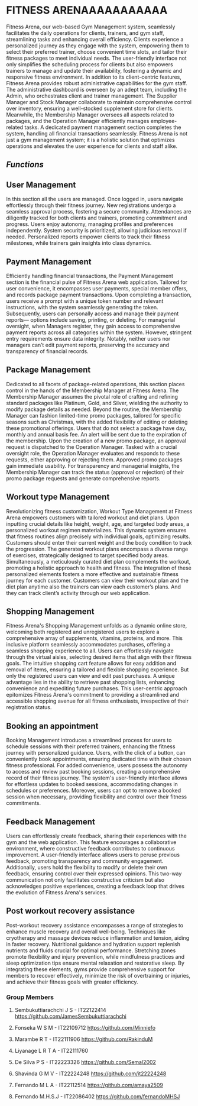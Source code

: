 # FITNESS ARENAAAAAAAAAAA

Fitness Arena, our web-based Gym Management system, seamlessly facilitates the daily operations for clients, trainers, and gym staff, streamlining tasks and enhancing overall efficiency. Clients experience a personalized journey as they engage with the system, empowering them to select their preferred trainer, choose convenient time slots, and tailor their fitness packages to meet individual needs. The user-friendly interface not only simplifies the scheduling process for clients but also empowers trainers to manage and update their availability, fostering a dynamic and responsive fitness environment. In addition to its client-centric features, Fitness Arena provides robust administrative capabilities for the gym staff. The administrative dashboard is overseen by an adept team, including the Admin, who orchestrates client and trainer management. The Supplier Manager and Stock Manager collaborate to maintain comprehensive control over inventory, ensuring a well-stocked supplement store for clients. Meanwhile, the Membership Manager oversees all aspects related to packages, and the Operation Manager efficiently manages employee-related tasks. A dedicated payment management section completes the system, handling all financial transactions seamlessly. Fitness Arena is not just a gym management system; it is a holistic solution that optimizes operations and elevates the user experience for clients and staff alike.

## _Functions_

## User Management 
In this section all the users are managed. Once logged in, users navigate effortlessly through their fitness journey. New registrations undergo a seamless approval process, fostering a secure community. Attendances are diligently tracked for both clients and trainers, promoting commitment and progress. Users enjoy autonomy, managing profiles and preferences independently. System security is prioritized, allowing judicious removal if needed. Personalized reports empower clients to track their fitness milestones, while trainers gain insights into class dynamics. 

## Payment Management 
Efficiently handling financial transactions, the Payment Management section is the financial pulse of Fitness Arena web application. Tailored for user convenience, it encompasses user payments, special member offers, and records package payment transactions. Upon completing a transaction, users receive a prompt with a unique token number and relevant instructions, with the system seamlessly generating the token. Subsequently, users can personally access and manage their payment reports— options include saving, printing, or deleting. For managerial oversight, when Managers register, they gain access to comprehensive payment reports across all categories within the system. However, stringent entry requirements ensure data integrity. Notably, neither users nor managers can’t edit payment reports, preserving the accuracy and transparency of financial records.

## Package Management 
Dedicated to all facets of package-related operations, this section places control in the hands of the Membership Manager at Fitness Arena. The Membership Manager assumes the pivotal role of crafting and refining standard packages like Platinum, Gold, and Silver, wielding the authority to modify package details as needed. Beyond the routine, the Membership Manager can fashion limited-time promo packages, tailored for specific seasons such as Christmas, with the added flexibility of editing or deleting these promotional offerings. Users that do not select a package have day, monthly and annual basis fee. An alert will be sent due to the expiration of the membership. Upon the creation of a new promo package, an approval request is dispatched to the Operation Manager. Tasked with a crucial oversight role, the Operation Manager evaluates and responds to these requests, either approving or rejecting them. Approved promo packages gain immediate usability. For transparency and managerial insights, the Membership Manager can track the status (approval or rejection) of their promo package requests and generate comprehensive reports. 

## Workout type Management 
Revolutionizing fitness customization, Workout Type Management at Fitness Arena empowers customers with tailored workout and diet plans. Upon inputting crucial details like height, weight, age, and targeted body areas, a personalized workout regimen materializes. This dynamic system ensures that fitness routines align precisely with individual goals, optimizing results. Customers should enter their current weight and the body condition to track the progression. The generated workout plans encompass a diverse range of exercises, strategically designed to target specified body areas. Simultaneously, a meticulously curated diet plan complements the workout, promoting a holistic approach to health and fitness. The integration of these personalized elements fosters a more effective and sustainable fitness journey for each customer. Customers can view their workout plan and the diet plan anytime also the trainers can view each customer’s plans. And they can track client’s activity through our web application. 

## Shopping Management 
Fitness Arena's Shopping Management unfolds as a dynamic online store, welcoming both registered and unregistered users to explore a comprehensive array of supplements, vitamins, proteins, and more. This inclusive platform seamlessly accommodates purchases, offering a seamless shopping experience to all. Users can effortlessly navigate through the virtual aisles, selecting desired items that align with their fitness goals. The intuitive shopping cart feature allows for easy addition and removal of items, ensuring a tailored and flexible shopping experience. But only the registered users can view and edit past purchases. A unique advantage lies in the ability to retrieve past shopping lists, enhancing convenience and expediting future purchases. This user-centric approach epitomizes Fitness Arena's commitment to providing a streamlined and accessible shopping avenue for all fitness enthusiasts, irrespective of their registration status. 

## Booking an appointment 
Booking Management introduces a streamlined process for users to schedule sessions with their preferred trainers, enhancing the fitness journey with personalized guidance. Users, with the click of a button, can conveniently book appointments, ensuring dedicated time with their chosen fitness professional. For added convenience, users possess the autonomy to access and review past booking sessions, creating a comprehensive record of their fitness journey. The system's user-friendly interface allows for effortless updates to booked sessions, accommodating changes in schedules or preferences. Moreover, users can opt to remove a booked session when necessary, providing flexibility and control over their fitness commitments. 

## Feedback Management 
Users can effortlessly create feedback, sharing their experiences with the gym and the web application. This feature encourages a collaborative environment, where constructive feedback contributes to continuous improvement. A user-friendly interface allows users to peruse previous feedback, promoting transparency and community engagement. Additionally, users hold the flexibility to modify or delete their own feedback, ensuring control over their expressed opinions. This two-way communication not only facilitates constructive criticism but also acknowledges positive experiences, creating a feedback loop that drives the evolution of Fitness Arena's services. 

## Post workout recovery assistance 
Post-workout recovery assistance encompasses a range of strategies to enhance muscle recovery and overall well-being. Techniques like cryotherapy and massage devices reduce inflammation and tension, aiding in faster recovery. Nutritional guidance and hydration support replenish nutrients and fluids crucial for optimal performance. Stretching zones promote flexibility and injury prevention, while mindfulness practices and sleep optimization tips ensure mental relaxation and restorative sleep. By integrating these elements, gyms provide comprehensive support for members to recover effectively, minimize the risk of overtraining or injuries, and achieve their fitness goals with greater efficiency. 

### Group Members

1. Sembukuttiarachchi J S - IT22122414
https://github.com/JamesSembukuttiarachchi
2.  Fonseka W S M - IT22109712
https://github.com/Minniefo
3.  Marambe R T - IT22111906
https://github.com/RakinduM
4.  Liyanage L R T A - IT22111760  

5.  De Silva P S - IT22223326
https://github.com/Semal2002
6.  Shavinda G M V - IT22224248
https://github.com/it22224248
7.  Fernando M L A - IT22112514
https://github.com/amaya2509
8.  Fernando M.H.S.J - IT22086402
https://github.com/fernandoMHSJ

